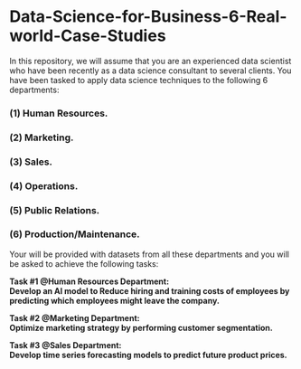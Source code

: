 # Data-Science-for-Business-6-Real-world-Case-Studies

In this repository, we will assume that you are an experienced data scientist who have been recently as a data science consultant to several clients. You have been tasked to apply data science techniques to the following 6 departments:

### **(1) Human Resources.**
### **(2) Marketing.**
### **(3) Sales.**
### **(4) Operations.**
### **(5) Public Relations.**
### **(6) Production/Maintenance.**

Your will be provided with datasets from all these departments and you will be asked to achieve the following tasks:


**Task #1 @Human Resources Department:** <br />
**Develop an AI model to Reduce hiring and training costs of employees by predicting which employees might leave the company.**

**Task #2 @Marketing Department:**<br />
**Optimize marketing strategy by performing customer segmentation.**

**Task #3 @Sales Department:** <br />
**Develop time series forecasting models to predict future product prices.**
